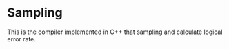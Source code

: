 # Sampling
This is the compiler implemented in C++ that sampling and calculate logical error rate. 
